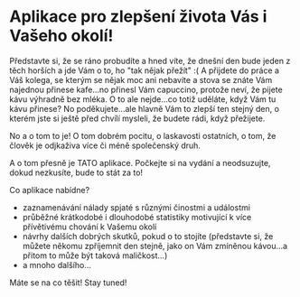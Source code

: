 # Aplikace pro zlepšení života Vás i Vašeho okolí!

Představte si, že se ráno probudíte a hned víte, že dnešní den bude jeden z těch horších a jde Vám o to, ho "tak nějak přežít" :(
A přijdete do práce a Váš kolega, se kterým se nějak moc ani nebavíte a stova se znáte Vám najednou přinese kafe...no přinesl Vám capuccino, protože neví, že pijete kávu výhradně bez mléka.
O to ale nejde...co totiž uděláte, když Vám tu kávu přinese? No poděkujete...ale hlavně Vám to zlepší ten stejný den, o kterém jste si ještě před chvílí mysleli, že budete rádi, když přežijete.

No a o tom to je! O tom dobrém pocitu, o laskavosti ostatních, o tom, že člověk je odjkaživa více či méně společenský druh. 

A o tom přesně je TATO aplikace. Počkejte si na vydání a neodsuzujte, dokud nezkusíte, bude to stát za to!

Co aplikace nabídne?
- zaznamenávání nálady spjaté s různými činostmi a událostmi
- průběžné krátkodobé i dlouhodobé statistiky motivující k více přívětivému chování k Vašemu okolí
- návrhy dalších dobrých skutků, pokud o to stojíte (představte si, že můžete někomu zpříjemnit den stejně, jako on Vám zmíněnou kávou...a přitom to může být taková maličkost...)
- a mnoho dalšího...

Máte se na co těšit! Stay tuned!



